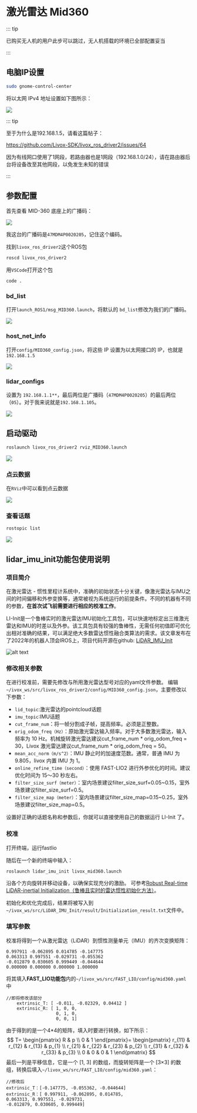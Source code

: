 # 激光雷达 Mid360

::: tip

已购买无人机的用户此步可以跳过，无人机搭载的环境已全部配置妥当

:::

## 电脑IP设置

```sh
sudo gnome-control-center
```

将以太网 IPv4 地址设置如下图所示：

![](./assets/image.png)

::: tip

至于为什么是192.168.1.5，请看这篇帖子：

https://github.com/Livox-SDK/livox_ros_driver2/issues/64

因为有线网口使用了1网段，若路由器也是1网段（192.168.1.0/24），请在路由器后台将设备改至其他网段，以免发生未知的错误

:::

## 参数配置

首先查看 MID-360 底座上的广播码：

![](./assets/IMG_2283.png)

我这台的广播码是`47MDM4P0020205`，记住这个编码。

找到`livox_ros_driver2`这个ROS包

```sh
roscd livox_ros_driver2
```

用`VSCode`打开这个包

```sh
code .
```

### bd_list

打开`launch_ROS1/msg_MID360.launch`，将默认的 `bd_list`修改为我们的广播码。

![](./assets/bd_list.png)

### host_net_info

打开`config/MID360_config.json`，将这些 IP 设置为以太网接口的 IP，也就是`192.168.1.5`

![](./assets/host_net_info.png)

### lidar_configs

设置为 `192.168.1.1**`，最后两位是广播码（`47MDM4P0020205`）的最后两位（`05`）。对于我来说就是`192.168.1.105`。

![](./assets/lidar_configs.png)

## 启动驱动

```sh
roslaunch livox_ros_driver2 rviz_MID360.launch
```

![](./assets/roslaunch.png)

### 点云数据

在`RViz`中可以看到点云数据

![](./assets/rviz.png)

### 查看话题

```sh
rostopic list
```

![](./assets/rostopic.png)

## lidar_imu_init功能包使用说明

### 项目简介

在激光雷达 - 惯性里程计系统中，准确的初始状态十分关键，像激光雷达与IMU之间的时间偏移和外参变换等，通常被视为系统运行的前提条件。不同的机器有不同的参数，**在首次试飞前需要进行相应的校准工作**。

LI-Init是一个鲁棒实时的激光雷达IMU初始化工具包，可以快速地标定出三维激光雷达和IMU的时差以及外参。该工具包具有较强的鲁棒性，无需任何初值即可优化出相对准确的结果，可以满足绝大多数雷达惯性融合类算法的需求。该文章发布在了2022年的机器人顶会IROS上，项目代码开源在github: [LiDAR_IMU_Init](https://github.com/hku-mars/LiDAR_IMU_Init)

![alt text](./assets/init.png)

### 修改相关参数

在进行校准前，需要先修改与所用激光雷达型号对应的yaml文件参数。
编辑``~/ivox_ws/src/livox_ros_driver2/config/MID360_config.json``，主要修改以下参数：

-   ``lid_topic``:激光雷达的pointcloud话题
-   ``imu_topic``:IMU话题
-   ``cut_frame_num``：将一帧分割成子帧，提高频率。必须是正整数。
-   ``orig_odom_freq（Hz）``：原始激光雷达输入频率。对于大多数激光雷达，输入频率为 10 Hz。机械旋转激光雷达建议cut_frame_num * orig_odom_freq = 30，Livox 激光雷达建议cut_frame_num * orig_odom_freq = 50。
-   ``mean_acc_norm（m/s^2）``：IMU 静止时的加速度范数。通常，普通 IMU 为 9.805，livox 内置 IMU 为 1。
-   ``online_refine_time（second）``：使用 FAST-LIO2 进行外参优化的时间。建议优化时间为 15～30 秒左右。
-   ``filter_size_surf（meter）``：室内场景建议filter_size_surf=0.05~0.15，室外场景建议filter_size_surf=0.5。
-   ``filter_size_map（meter）``：室内场景建议filter_size_map=0.15~0.25，室外场景建议filter_size_map=0.5。

设置好正确的话题名称和参数后，你就可以直接使用自己的数据运行 LI-Init 了。

### 校准

打开终端，运行fastlio

随后在一个新的终端中输入：

```
roslaunch lidar_imu_init livox_mid360.launch
```

沿各个方向旋转并移动设备，以确保实现充分的激励。
可参考[Robust Real-time LiDAR-inertial Initialization（鲁棒且实时的雷达惯性初始化方法）](https://www.bilibili.com/video/BV1ZS4y127mW?vd_source=ff10da97fd8eec086ca6994495450b27)。

初始化和优化完成后，结果将被写入到``~/ivox_ws/src/LiDAR_IMU_Init/result/Initialization_result.txt``文件中。

### 填写参数

校准将得到一个从激光雷达（LiDAR）到惯性测量单元（IMU）的齐次变换矩阵：

```
0.997911 -0.062895 0.014785 -0.147775
0.063313 0.997551 -0.029731 -0.055362
-0.012879 0.030605 0.999449 -0.044644
0.000000 0.000000 0.000000 1.000000
```

将其填入**FAST_LIO功能包**内的```~/livox_ws/src/FAST_LIO/config/mid360.yaml```中

```
//即将修改该部分
    extrinsic_T: [ -0.011, -0.02329, 0.04412 ]
    extrinsic_R: [ 1, 0, 0,
                   0, 1, 0,
                   0, 0, 1]
```

由于得到的是一个4*4的矩阵，填入时要进行转换，如下所示：
$$
T=
\begin{pmatrix}
R & p \\
0 & 1
\end{pmatrix}=
\begin{pmatrix}
r_{11} & r_{12} & r_{13} & p_{1} \\
r_{21} & r_{22} & r_{23} & p_{2} \\
r_{31} & r_{32} & r_{33} & p_{3} \\
0 & 0 & 0 & 1
\end{pmatrix}
$$
最后一列是平移信息，它是一个 [1, 3] 的数组，而旋转矩阵是一个 [3×3] 的数组，转换后填入```~/livox_ws/src/FAST_LIO/config/mid360.yaml```：

```
//修改后
extrinsic_T：[-0.147775, -0.055362, -0.044644]
extrinsic_R：[ 0.997911, -0.062895, 0.014785,
0.063313, 0.997551, -0.029731,
-0.012879, 0.030605, 0.999449]
```
